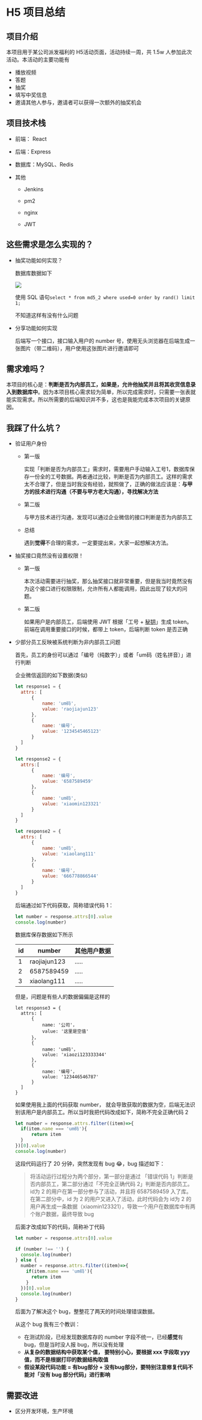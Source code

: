 #  H5 项目总结

## 项目介绍

本项目用于某公司派发福利的 H5活动页面，活动持续一周，共 1.5w 人参加此次活动。本活动的主要功能有

- 播放视频
- 答题
- 抽奖
- 填写中奖信息
- 邀请其他人参与，邀请者可以获得一次额外的抽奖机会

## 项目技术栈

- 前端： React

- 后端：Express

- 数据库：MySQL、Redis

- 其他

  - Jenkins

  - pm2

  - nginx

  - JWT
  
    

## 这些需求是怎么实现的？

- 抽奖功能如何实现？

  数据库数据如下

  ![](https://raw.githubusercontent.com/wojiaofengzhongzhuifeng/image-host/master/img/85D69001-A2C1-45A2-B9CA-B8CCACFFCF0E.png)

  使用 SQL 语句`select * from md5_2 where used=0 order by rand() limit 1;`

  不知道这样有没有什么问题

  

- 分享功能如何实现

  后端写一个接口，接口输入用户的 number 号，使用无头浏览器在后端生成一张图片（带二维码），用户使用这张图片进行邀请即可
  
  



## 需求难吗？

本项目的核心是：**判断是否为内部员工，如果是，允许他抽奖并且将其收货信息录入到数据库中**。因为本项目核心需求较为简单，所以完成需求时，只需要一张表就能实现需求。所以所需要的后端知识并不多，这也是我能完成本次项目的关键原因。



## 我踩了什么坑？

- 验证用户身份

  - 第一版

    实现「判断是否为内部员工」需求时，需要用户手动输入工号1，数据库保存一份全的工号数据。两者通过比较，判断是否为内部员工。这样的需求太不合理了，但是当时我没有经验，就照做了，正确的做法应该是：**与甲方的技术进行沟通（不要与甲方老大沟通），寻找解决方法**

  - 第二版

    与甲方技术进行沟通，发现可以通过企业微信的接口判断是否为内部员工

  - 总结

    遇到**觉得**不合理的需求，一定要提出来，大家一起想解决方法。

- 抽奖接口竟然没有设置权限！

  - 第一版

    本次活动需要进行抽奖，那么抽奖接口就非常重要，但是我当时竟然没有为这个接口进行权限限制，允许所有人都能调用，因此出现了较大的问题。

  - 第二版

    如果用户是内部员工，后端使用 JWT 根据「工号 + [秘钥](https://github.com/auth0/node-jsonwebtoken#usage)」生成 token。前端在调用重要接口的时候，都带上 token，后端判断 token 是否正确

- 少部分员工反映被系统判断为非内部员工问题

  首先，员工的身份可以通过「编号（纯数字）」或者「um码（姓名拼音）」进行判断

  企业微信返回的如下数据(类似)

  ```javascript
  let response1 = {
  	attrs: [
  		{
  			name: 'um码',
  			value: 'raojiajun123'
  		},
  		{
  			name: '编号',
  			value: '1234545465123'
  		}
  	]
  }
  
  let response2 = {
  	attrs:[
  		{
  			name: '编号',
  			value: '6587589459'
  		}，
  		{
  			name: 'um码',
  			value: 'xiaomin123321'
  		}
  	]
  }
  
  let response2 = {
  	attrs: [
  		{
  			name: 'um码',
  			value: 'xiaolang111'
  		}，
  		{
  			name: '编号',
  			value: '666778866544'
  		}
  	]
  }
  ```

  后端通过如下代码获取，简称错误代码 1：

  ```javascript
  let number = response.attrs[0].value
  console.log(number)
  ```

  

  数据库保存数据如下所示

  | id   | number       | 其他用户数据 |
  | ---- | ------------ | ------------ |
  | 1    | raojiajun123 | .....        |
  | 2    | 6587589459   | .....        |
  | 3    | xiaolang111  | .....        |

  

  但是，问题是有些人的数据偏偏是这样的

  ```
  let response3 = {
  	attrs: [
  		{
  			name: '公司'，
  			value: '这里是空值'
  		}，
  		{
  			name: 'um码'，
  			value: 'xiaozi123333344'
  		},
  		{
  			name: '编号'，
  			value: '123446546787'
		}
  	]
  }
  ```
  
  如果使用我上面的代码获取 number， 就会导致获取的数据为空，后端无法识别该用户是内部员工。所以当时我把代码改成如下，简称不完全正确代码 2
  
  ```javascript
  let number = response.attrs.filter((item)=>{
  	if(item.name === 'um码'){
  		return item
  	}
  })[0].value
  console.log(number)
  ```
  
  这段代码运行了 20 分钟，突然发现有 bug 😂，bug 描述如下：
  
  > 将活动运行过程分为两个部分，第一部分是通过 「错误代码 1」判断是否内部员工，第二部分通过「不完全正确代码 2」判断是否内部员工。id为 2 的用户在第一部分参与了活动，并且将 6587589459 入了库。在第二部分中，id 为 2 的用户又进入了活动，此时代码会为 id为 2 的用户再生成一条数据（xiaomin123321），导致一个用户在数据库中有两个账户数据，最终导致 bug
  
  后面才改成如下的代码，简称补丁代码
  
  ```javascript
  let number = response.attrs[0].value
  
  if (number !== '') {
  	console.log(number)
  } else {
    number = response.attrs.filter((item)=>{
      if(item.name === 'um码'){
        return item
      }
    })[0].value
    console.log(number)
  }
  ```
  
  后面为了解决这个 bug，整整花了两天的时间处理错误数据。
  
  从这个 bug 我有三个教训：
  
  - 在测试阶段，已经发现数据库存的 number 字段不统一，已经**感觉**有 bug，但是当时没人报 bug，所以没有处理
  - **从复杂的数据结构中获取某个值， 要特别小心，要根据 xxx 字段取 yyy 值，而不是根据打印的数据结构取值**
  - **假设某段代码功能 = 有bug部分 + 没有bug部分，要特别注意修复代码不能对「没有 bug 部分代码」进行影响**





## 需要改进

- 区分开发环境，生产环境


